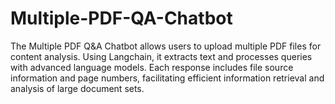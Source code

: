 # Multiple-PDF-QA-Chatbot
The Multiple PDF Q&amp;A Chatbot allows users to upload multiple PDF files for content analysis. Using Langchain, it extracts text and processes queries with advanced language models. Each response includes file source information and page numbers, facilitating efficient information retrieval and analysis of large document sets.
